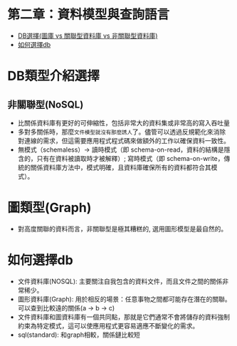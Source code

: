 # 第二章：資料模型與查詢語言

- [DB選擇(圖庫 vs 關聯型資料庫 vs 非關聯型資料庫)](#DB類型介紹選擇)
- [如何選擇db](#如何選擇db)

# DB類型介紹選擇
## 非關聯型(NoSQL)
- 比關係資料庫有更好的可伸縮性，包括非常大的資料集或非常高的寫入吞吐量
- 多對多關係時，那麼`文件模型就沒有那麼誘人`了。儘管可以透過反規範化來消除對連線的需求，但這需要應用程式程式碼來做額外的工作以確保資料一致性。
- 無模式（schemaless）-> 讀時模式（即 schema-on-read，資料的結構是隱含的，只有在資料被讀取時才被解釋）; 寫時模式（即 schema-on-write，傳統的關係資料庫方法中，模式明確，且資料庫確保所有的資料都符合其模式）。

# 圖類型(Graph)
- 對高度關聯的資料而言，非關聯型是極其糟糕的, 選用圖形模型是最自然的。

# 如何選擇db
- 文件資料庫(NOSQL): 主要關注自我包含的資料文件，而且文件之間的關係非常稀少。
- 圖形資料庫(Graph): 用於相反的場景：任意事物之間都可能存在潛在的關聯。可以查到比較遠的關係(a -> b -> c)
- 文件資料庫和圖資料庫有一個共同點，那就是它們通常不會將儲存的資料強制約束為特定模式，這可以使應用程式更容易適應不斷變化的需求。
- sql(standard): 和graph相較，關係鏈比較短